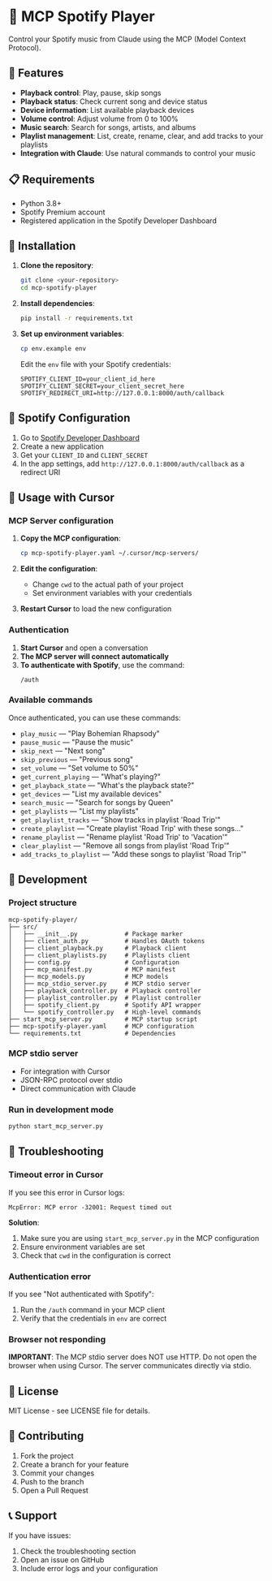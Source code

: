 # 🎵 MCP Spotify Player

Control your Spotify music from Claude using the MCP (Model Context Protocol).

## 🚀 Features

- **Playback control**: Play, pause, skip songs
- **Playback status**: Check current song and device status
- **Device information**: List available playback devices
- **Volume control**: Adjust volume from 0 to 100%
- **Music search**: Search for songs, artists, and albums
- **Playlist management**: List, create, rename, clear, and add tracks to your playlists
- **Integration with Claude**: Use natural commands to control your music

## 📋 Requirements

- Python 3.8+
- Spotify Premium account
- Registered application in the Spotify Developer Dashboard

## 🔧 Installation

1. **Clone the repository**:
   ```bash
   git clone <your-repository>
   cd mcp-spotify-player
   ```

2. **Install dependencies**:
   ```bash
   pip install -r requirements.txt
   ```

3. **Set up environment variables**:
   ```bash
   cp env.example env
   ```
   
   Edit the `env` file with your Spotify credentials:
   ```env
   SPOTIFY_CLIENT_ID=your_client_id_here
   SPOTIFY_CLIENT_SECRET=your_client_secret_here
   SPOTIFY_REDIRECT_URI=http://127.0.0.1:8000/auth/callback
   ```

## 🔐 Spotify Configuration

1. Go to [Spotify Developer Dashboard](https://developer.spotify.com/dashboard)
2. Create a new application
3. Get your `CLIENT_ID` and `CLIENT_SECRET`
4. In the app settings, add `http://127.0.0.1:8000/auth/callback` as a redirect URI

## 🎯 Usage with Cursor

### MCP Server configuration

1. **Copy the MCP configuration**:
   ```bash
   cp mcp-spotify-player.yaml ~/.cursor/mcp-servers/
   ```

2. **Edit the configuration**:
   - Change `cwd` to the actual path of your project
   - Set environment variables with your credentials

3. **Restart Cursor** to load the new configuration

### Authentication

1. **Start Cursor** and open a conversation
2. **The MCP server will connect automatically**
3. **To authenticate with Spotify**, use the command:
   ```
   /auth
   ```

### Available commands

Once authenticated, you can use these commands:

- `play_music` — "Play Bohemian Rhapsody"
- `pause_music` — "Pause the music"
- `skip_next` — "Next song"
- `skip_previous` — "Previous song"
- `set_volume` — "Set volume to 50%"
- `get_current_playing` — "What's playing?"
- `get_playback_state` — "What's the playback state?"
- `get_devices` — "List my available devices"
- `search_music` — "Search for songs by Queen"
- `get_playlists` — "List my playlists"
- `get_playlist_tracks` — "Show tracks in playlist 'Road Trip'"
- `create_playlist` — "Create playlist 'Road Trip' with these songs..."
- `rename_playlist` — "Rename playlist 'Road Trip' to 'Vacation'"
- `clear_playlist` — "Remove all songs from playlist 'Road Trip'"
- `add_tracks_to_playlist` — "Add these songs to playlist 'Road Trip'"

## 🔧 Development

### Project structure

```
mcp-spotify-player/
├── src/
│   ├── __init__.py             # Package marker
│   ├── client_auth.py          # Handles OAuth tokens
│   ├── client_playback.py      # Playback client
│   ├── client_playlists.py     # Playlists client
│   ├── config.py               # Configuration
│   ├── mcp_manifest.py         # MCP manifest
│   ├── mcp_models.py           # MCP models
│   ├── mcp_stdio_server.py     # MCP stdio server
│   ├── playback_controller.py  # Playback controller
│   ├── playlist_controller.py  # Playlist controller
│   ├── spotify_client.py       # Spotify API wrapper
│   └── spotify_controller.py   # High-level commands
├── start_mcp_server.py         # MCP startup script
├── mcp-spotify-player.yaml     # MCP configuration
└── requirements.txt            # Dependencies
```

### MCP stdio server

- For integration with Cursor
- JSON-RPC protocol over stdio
- Direct communication with Claude

### Run in development mode

```bash
python start_mcp_server.py
```

## 🐛 Troubleshooting

### Timeout error in Cursor

If you see this error in Cursor logs:
```
McpError: MCP error -32001: Request timed out
```

**Solution**:
1. Make sure you are using `start_mcp_server.py` in the MCP configuration
2. Ensure environment variables are set
3. Check that `cwd` in the configuration is correct

### Authentication error

If you see "Not authenticated with Spotify":
1. Run the `/auth` command in your MCP client
2. Verify that the credentials in `env` are correct

### Browser not responding

**IMPORTANT**: The MCP stdio server does NOT use HTTP. Do not open the browser when using Cursor. The server communicates directly via stdio.

## 📝 License

MIT License - see LICENSE file for details.

## 🤝 Contributing

1. Fork the project
2. Create a branch for your feature
3. Commit your changes
4. Push to the branch
5. Open a Pull Request

## 📞 Support

If you have issues:
1. Check the troubleshooting section
2. Open an issue on GitHub
3. Include error logs and your configuration
